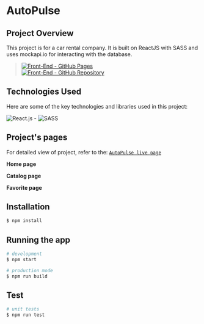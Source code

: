 # AutoPulse

## Project Overview

This project is for a car rental company. It is built on ReactJS with SASS and uses mockapi.io for interacting with the database.

> [![Front-End - GitHub Pages](https://img.shields.io/badge/Front--End-GitHub%20Pages-FFDD00?logo=github&labelColor=0057B7)](https://savchyndd.github.io/auto-pulse/)  
> [![Front-End - GitHub Repository](https://img.shields.io/badge/Front--End-GitHub%20Repository-FFDD00?logo=github&labelColor=0057B7)](https://github.com/savchyndd/auto-pulse)

## Technologies Used

Here are some of the key technologies and libraries used in this project:

![React.js](https://img.shields.io/badge/React.js-18.2-61DAFB?logo=react) - ![SASS](https://img.shields.io/badge/SASS-1.67-CC6699?logo=sass)

## Project's pages

For detailed view of project, refer to the: [`AutoPulse live page`](https://savchyndd.github.io/auto-pulse/)

**Home page**

<!-- <img src="./public/images/auth-endpoints.png" alt="Your pet API Documentation Auth endpoints" max-width="900" max-height="500"> -->

**Catalog page**

<!-- <img src="./public/images/user-endpoints.png" alt="Your pet API Documentation User endpoints" max-width="900" max-height="500"> -->

**Favorite page**

<!-- <img src="./public/images/contacts-endpoints.png" alt="Your pet API Documentation Contacts endpoints" max-width="900" max-height="500"> -->

## Installation

```bash
$ npm install
```

## Running the app

```bash
# development
$ npm start

# production mode
$ npm run build
```

## Test

```bash
# unit tests
$ npm run test
```
